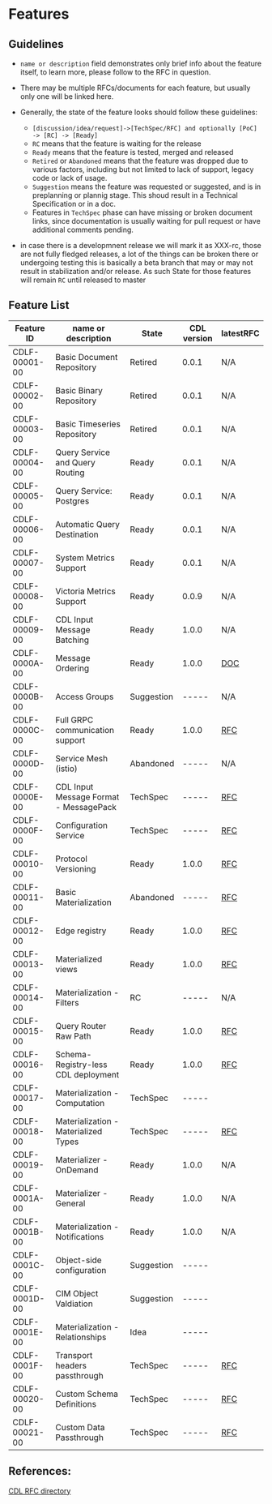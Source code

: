 # Features

## Guidelines

* `name or description` field demonstrates only brief info about the feature itself, to learn more, please follow to the RFC in question.
* There may be multiple RFCs/documents for each feature, but usually only one will be linked here.
* Generally, the state of the feature looks should follow these guidelines:
  - `[discussion/idea/request]->[TechSpec/RFC] and optionally [PoC] -> [RC] -> [Ready]`
  - `RC` means that the feature is waiting for the release
  - `Ready` means that the feature is tested, merged and released
  - `Retired` or `Abandoned` means that the feature was dropped due to various factors, including but not limited to lack of support, legacy code or lack of usage.
  - `Suggestion` means the feature was requested or suggested, and is in preplanning or plannig stage. This shoud result in a Technical Specification or in a doc.
  - Features in `TechSpec` phase can have missing or broken document links, since documentation is usually waiting for pull request or have additional comments pending.

* in case there is a developmnent release we will mark it as XXX-rc, those are not fully fledged releases, a lot of the things can be broken there or undergoing testing
  this is basically a beta branch that may or may not result in stabilization and/or release. As such State for those features will remain `RC` until released to master

## Feature List
| Feature ID    | name or description                    | State      | CDL version | latestRFC                                                             |
|---------------|----------------------------------------|------------|-------------|-----------------------------------------------------------------------|
| CDLF-00001-00 | Basic Document Repository              | Retired    | 0.0.1       | N/A                                                                   |
| CDLF-00002-00 | Basic Binary Repository                | Retired    | 0.0.1       | N/A                                                                   |
| CDLF-00003-00 | Basic Timeseries Repository            | Retired    | 0.0.1       | N/A                                                                   |
| CDLF-00004-00 | Query Service and Query Routing        | Ready      | 0.0.1       | N/A                                                                   |
| CDLF-00005-00 | Query Service: Postgres                | Ready      | 0.0.1       | N/A                                                                   |
| CDLF-00006-00 | Automatic Query Destination            | Ready      | 0.0.1       | N/A                                                                   |
| CDLF-00007-00 | System Metrics Support                 | Ready      | 0.0.1       | N/A                                                                   |
| CDLF-00008-00 | Victoria Metrics Support               | Ready      | 0.0.9       | N/A                                                                   |
| CDLF-00009-00 | CDL Input Message Batching             | Ready      | 1.0.0       | N/A                                                                   |
| CDLF-0000A-00 | Message Ordering                       | Ready      | 1.0.0       | [DOC](./ordering.md)                                                  |
| CDLF-0000B-00 | Access Groups                          | Suggestion | -----       | N/A                                                                   |
| CDLF-0000C-00 | Full GRPC communication support        | Ready      | 1.0.0       | [RFC](../rfc/0001_Alternative_communication_method_01.md)             |
| CDLF-0000D-00 | Service Mesh (istio)                   | Abandoned  | -----       | N/A                                                                   |
| CDLF-0000E-00 | CDL Input Message Format - MessagePack | TechSpec   | -----       | [RFC](../rfc/0003_Usage_of_Message_Pack_format_as_a_CDL_input_01.md)  |
| CDLF-0000F-00 | Configuration Service                  | TechSpec   | -----       | [RFC](../rfc/0020_Configuration_Service_01.md)                        |
| CDLF-00010-00 | Protocol Versioning                    | Ready      | 1.0.0       | [RFC](../rfc/0009_CDL_Ingestion_API_versioning_02.md)                 |
| CDLF-00011-00 | Basic Materialization                  | Abandoned  | -----       | [RFC](../rfc/0002_Materialization_01.md)                              |
| CDLF-00012-00 | Edge registry                          | Ready      | 1.0.0       | [RFC](../rfc/0006_Edge_registry_01.md)                                |
| CDLF-00013-00 | Materialized views                     | Ready      | 1.0.0       | [RFC](../rfc/0007_Materialized_views_01.md)                           |
| CDLF-00014-00 | Materialization - Filters              | RC         | -----       | N/A                                                                   |
| CDLF-00015-00 | Query Router Raw Path                  | Ready      | 1.0.0       | [RFC](../rfc/0014_Query_raw_routes_01.md)                             |
| CDLF-00016-00 | Schema-Registry-less CDL deployment    | Ready      | 1.0.0       | [RFC](../rfc/0010_Schema_Registry_less_CDL_deployment_01.md)          |
| CDLF-00017-00 | Materialization - Computation          | TechSpec   | -----       |                                                                       |
| CDLF-00018-00 | Materialization - Materialized Types   | TechSpec   | -----       | [RFC](../rfc/0022_Materialization_Types_01.md)                        |
| CDLF-00019-00 | Materializer - OnDemand                | Ready      | 1.0.0       | N/A                                                                   |
| CDLF-0001A-00 | Materializer - General                 | Ready      | 1.0.0       | N/A                                                                   |
| CDLF-0001B-00 | Materialization - Notifications        | Ready      | 1.0.0       | N/A                                                                   |
| CDLF-0001C-00 | Object-side configuration              | Suggestion | -----       |                                                                       |
| CDLF-0001D-00 | CIM Object Valdiation                  | Suggestion | -----       |                                                                       |
| CDLF-0001E-00 | Materialization - Relationships        | Idea       | -----       |                                                                       |
| CDLF-0001F-00 | Transport headers passthrough          | TechSpec   | -----       | [RFC](../rfc/0018_Transport_headers_passthrough_01.md)                |
| CDLF-00020-00 | Custom Schema Definitions              | TechSpec   | -----       | [RFC](../rfc/0019_Simplify_Schema_Definitions_01.md)                  |
| CDLF-00021-00 | Custom Data Passthrough                | TechSpec   | -----       | [RFC](../rfc/0021_Custom_Data_Passthrough_01.md)                      |

## References:

[CDL RFC directory](https://github.com/epiphany-platform/CommonDataLayer/tree/develop/docs/rfc)
